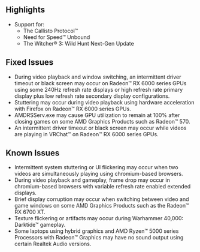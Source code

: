 ## Highlights

* Support for:
	+ The Callisto Protocol™
	+ Need for Speed™ Unbound
	+ The Witcher® 3: Wild Hunt Next-Gen Update

## Fixed Issues

* During video playback and window switching, an intermittent driver timeout or black screen may occur on Radeon™ RX 6000 series GPUs using some 240Hz refresh rate displays or high refresh rate primary display plus low refresh rate secondary display configurations.
* Stuttering may occur during video playback using hardware acceleration with Firefox on Radeon™ RX 6000 series GPUs.
* AMDRSServ.exe may cause GPU utilization to remain at 100% after closing games on some AMD Graphics Products such as Radeon™ 570.
* An intermittent driver timeout or black screen may occur while videos are playing in VRChat™ on Radeon™ RX 6000 series GPUs.

## Known Issues

* Intermittent system stuttering or UI flickering may occur when two videos are simultaneously playing using chromium-based browsers.
* During video playback and gameplay, frame drop may occur in chromium-based browsers with variable refresh rate enabled extended displays.
* Brief display corruption may occur when switching between video and game windows on some AMD Graphics Products such as the Radeon™ RX 6700 XT.
* Texture flickering or artifacts may occur during Warhammer 40,000: Darktide™ gameplay.
* Some laptops using hybrid graphics and AMD Ryzen™ 5000 series Processors with Radeon™ Graphics may have no sound output using certain Realtek Audio versions.

